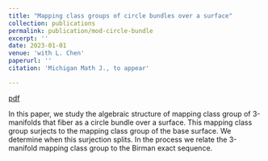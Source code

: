 ```yaml
---
title: "Mapping class groups of circle bundles over a surface"
collection: publications
permalink: publication/mod-circle-bundle
excerpt: ''
date: 2023-01-01
venue: 'with L. Chen'
paperurl: ''
citation: 'Michigan Math J., to appear'

---
```


[pdf](http://bena-tshishiku.github.io/files/papers/mod-circle-bundle.pdf)

In this paper, we study the algebraic structure of mapping class group 
of 3-manifolds that fiber as a circle bundle over a surface. 
This mapping class group surjects to the mapping class group of the base surface. 
We determine when this surjection splits. In the process we relate the 3-manifold 
mapping class group to the Birman exact sequence. 


